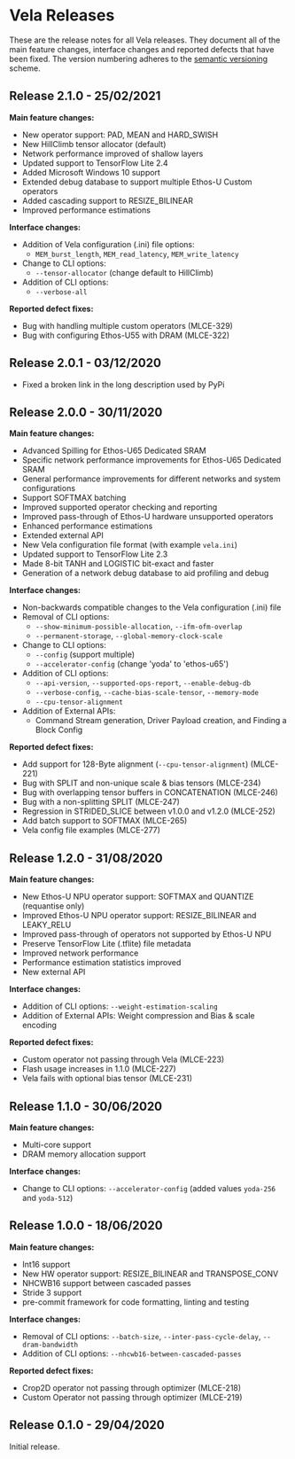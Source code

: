 # Vela Releases

These are the release notes for all Vela releases.  They document all of the
main feature changes, interface changes and reported defects that have been
fixed.  The version numbering adheres to the
[semantic versioning](https://semver.org/) scheme.

## Release 2.1.0 - 25/02/2021

**Main feature changes:**

* New operator support: PAD, MEAN and HARD_SWISH
* New HillClimb tensor allocator (default)
* Network performance improved of shallow layers
* Updated support to TensorFlow Lite 2.4
* Added Microsoft Windows 10 support
* Extended debug database to support multiple Ethos-U Custom operators
* Added cascading support to RESIZE_BILINEAR
* Improved performance estimations

**Interface changes:**

* Addition of Vela configuration (.ini) file options:
  * `MEM_burst_length`, `MEM_read_latency`, `MEM_write_latency`
* Change to CLI options:
  * `--tensor-allocator` (change default to HillClimb)
* Addition of CLI options:
  * `--verbose-all`

**Reported defect fixes:**

* Bug with handling multiple custom operators (MLCE-329)
* Bug with configuring Ethos-U55 with DRAM (MLCE-322)

## Release 2.0.1 - 03/12/2020

* Fixed a broken link in the long description used by PyPi

## Release 2.0.0 - 30/11/2020

**Main feature changes:**

* Advanced Spilling for Ethos-U65 Dedicated SRAM
* Specific network performance improvements for Ethos-U65 Dedicated SRAM
* General performance improvements for different networks and system
configurations
* Support SOFTMAX batching
* Improved supported operator checking and reporting
* Improved pass-through of Ethos-U hardware unsupported operators
* Enhanced performance estimations
* Extended external API
* New Vela configuration file format (with example `vela.ini`)
* Updated support to TensorFlow Lite 2.3
* Made 8-bit TANH and LOGISTIC bit-exact and faster
* Generation of a network debug database to aid profiling and debug

**Interface changes:**

* Non-backwards compatible changes to the Vela configuration (.ini) file
* Removal of CLI options:
  * `--show-minimum-possible-allocation`, `--ifm-ofm-overlap`
  * `--permanent-storage`, `--global-memory-clock-scale`
* Change to CLI options:
  * `--config` (support multiple)
  * `--accelerator-config` (change 'yoda' to 'ethos-u65')
* Addition of CLI options:
  * `--api-version`, `--supported-ops-report`, `--enable-debug-db`
  * `--verbose-config`, `--cache-bias-scale-tensor`, `--memory-mode`
  * `--cpu-tensor-alignment`
* Addition of External APIs:
  * Command Stream generation, Driver Payload creation, and Finding a Block Config

**Reported defect fixes:**

* Add support for 128-Byte alignment (`--cpu-tensor-alignment`) (MLCE-221)
* Bug with SPLIT and non-unique scale & bias tensors (MLCE-234)
* Bug with overlapping tensor buffers in CONCATENATION (MLCE-246)
* Bug with a non-splitting SPLIT (MLCE-247)
* Regression in STRIDED_SLICE between v1.0.0 and v1.2.0 (MLCE-252)
* Add batch support to SOFTMAX (MLCE-265)
* Vela config file examples (MLCE-277)

## Release 1.2.0 - 31/08/2020

**Main feature changes:**

* New Ethos-U NPU operator support: SOFTMAX and QUANTIZE (requantise only)
* Improved Ethos-U NPU operator support: RESIZE_BILINEAR and LEAKY_RELU
* Improved pass-through of operators not supported by Ethos-U NPU
* Preserve TensorFlow Lite (.tflite) file metadata
* Improved network performance
* Performance estimation statistics improved
* New external API

**Interface changes:**

* Addition of CLI options: `--weight-estimation-scaling`
* Addition of External APIs: Weight compression and Bias & scale encoding

**Reported defect fixes:**

* Custom operator not passing through Vela (MLCE-223)
* Flash usage increases in 1.1.0 (MLCE-227)
* Vela fails with optional bias tensor (MLCE-231)

## Release 1.1.0 - 30/06/2020

**Main feature changes:**

* Multi-core support
* DRAM memory allocation support

**Interface changes:**

* Change to CLI options: `--accelerator-config` (added values `yoda-256` and
`yoda-512`)

## Release 1.0.0 - 18/06/2020

**Main feature changes:**

* Int16 support
* New HW operator support: RESIZE_BILINEAR and TRANSPOSE_CONV
* NHCWB16 support between cascaded passes
* Stride 3 support
* pre-commit framework for code formatting, linting and testing

**Interface changes:**

* Removal of CLI options: `--batch-size`, `--inter-pass-cycle-delay`,
`--dram-bandwidth`
* Addition of CLI options: `--nhcwb16-between-cascaded-passes`

**Reported defect fixes:**

* Crop2D operator not passing through optimizer (MLCE-218)
* Custom Operator not passing through optimizer (MLCE-219)

## Release 0.1.0 - 29/04/2020

Initial release.
